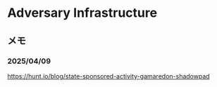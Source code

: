 # Adversary Infrastructure

## メモ

### 2025/04/09

https://hunt.io/blog/state-sponsored-activity-gamaredon-shadowpad
